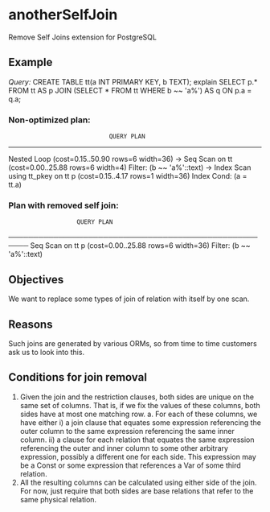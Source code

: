 # anotherSelfJoin
Remove Self Joins extension for PostgreSQL

## Example
*Query:*
CREATE TABLE tt(a INT PRIMARY KEY, b TEXT);
explain SELECT p.* FROM tt AS p JOIN (SELECT * FROM tt WHERE b ~~ 'a%') AS q ON p.a = q.a;

### Non-optimized plan:
                                QUERY PLAN                                 
---------------------------------------------------------------------------
 Nested Loop  (cost=0.15..50.90 rows=6 width=36)
   ->  Seq Scan on tt  (cost=0.00..25.88 rows=6 width=4)
         Filter: (b ~~ 'a%'::text)
   ->  Index Scan using tt_pkey on tt p  (cost=0.15..4.17 rows=1 width=36)
         Index Cond: (a = tt.a)

### Plan with removed self join:
                       QUERY PLAN
──────────────────────────────────────────────────────
  Seq Scan on tt p  (cost=0.00..25.88 rows=6 width=36)
    Filter: (b ~~ 'a%'::text)
    
## Objectives
We want to replace some types of join of relation with itself by one scan.

## Reasons
Such joins are generated by various ORMs, so from time to time customers ask us to look into this.

## Conditions for join removal
1. Given the join and the restriction clauses, both sides are unique on the same set of columns. That is, if we fix the values of these columns, both sides have at most one matching row.
  a. For each of these columns, we have either
    i) a join clause that equates some expression referencing the outer column to the same expression referencing the same inner column.
    ii) a clause for each relation that equates the same expression referencing the outer and inner column to some other arbitrary expression, possibly a different one for each side. This expression may be a Const or some expression that references a Var of some third relation.
2. All the resulting columns can be calculated using either side of the join. For now, just require that both sides are base relations that refer to the same physical relation.
